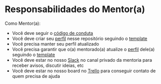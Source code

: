 # Responsabilidades do Mentor(a)

Como Mentor(a):

* Você deve seguir o [código de conduta](/admin/CONDUTA.md)
* Você deve criar seu [perfil](/profiles/mentors) nesse repositório seguindo o [template](/profiles/mentors/mentor_template.md)
* Você precisa manter seu perfil atualizado
* Você precisa garantir que o(a) mentorado(a) atualize o [perfil](/profiles/pupils) dele(a) seguindo o [template](/profiles/pupils/pupil_template.md)
* Você deve estar no nosso [Slack](https://ctgroups.herokuapp.com/) no canal privado da mentoria para receber avisos, discutir ideias, etc
* Você deve estar no nosso board no [Trello](https://trello.com) para conseguir contato de quem precisa de ajuda
